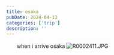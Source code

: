 ```yaml
---
title: osaka
pubDate: 2024-04-13
categories: ['trip']
description: ''
---
```


　　when i arrive osaka
![R0002411.JPG](https://s2.loli.net/2024/04/13/6sPag3qj8nQcS5u.jpg)



